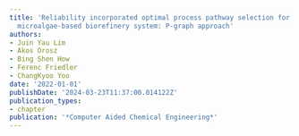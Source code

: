 ```yaml
---
title: 'Reliability incorporated optimal process pathway selection for sustainable
  microalgae-based biorefinery system: P-graph approach'
authors:
- Juin Yau Lim
- Akos Orosz
- Bing Shen How
- Ferenc Friedler
- ChangKyoo Yoo
date: '2022-01-01'
publishDate: '2024-03-23T11:37:00.014122Z'
publication_types:
- chapter
publication: '*Computer Aided Chemical Engineering*'
---
```

